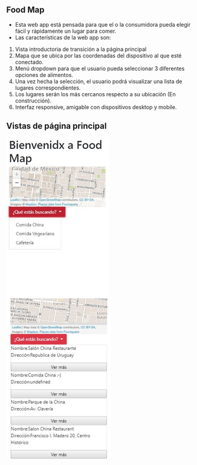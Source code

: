 ## Food Map

* Esta web app está pensada para que el o la consumidora pueda elegir fácil y rápidamente un lugar para comer.
* Las características de la web app son:

 1. Vista introductoria de transición a la página principal
 2. Mapa que se ubica por las coordenadas del dispositivo al que esté conectado.
 3. Menú dropdown para que el usuario pueda seleccionar 3 diferentes opciones de alimentos.
 3. Una vez hecha la selección, el usuario podrá visualizar una lista de lugares correspondientes.
 4. Los lugares serán los más cercanos respecto a su ubicación (En construcción).
 4. Interfaz responsive, amigable con dispositivos desktop y mobile.
 
 ## Vistas de página principal

 ![Buscando tipo de comida](src/img/filtro.jpg) 
 ![Resultados](src/img/results.jpg)

